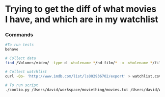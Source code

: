 # Trying to get the diff of what movies I have, and which are in my watchlist


### Commands

```bash
#To run tests
behave

# Collect data
find /Volumes/video/ -type d -wholename */hd-film/* -o -wholename */film/* -type d | grep -v 'Recycle' | sort > movies.txt

# Collect watchlist
curl -Qo- 'http://www.imdb.com/list/ls002936702/export' > watchlist.csv

# To run script
./coolio.py /Users/david/workspace/moviething/movies.txt /Users/david/workspace/moviething/watchlist.csv 
```